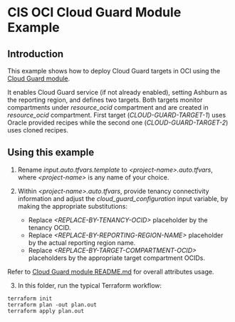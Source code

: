 # CIS OCI Cloud Guard Module Example

## Introduction

This example shows how to deploy Cloud Guard targets in OCI using the [Cloud Guard module](../..).

It enables Cloud Guard service (if not already enabled), setting Ashburn as the reporting region, and defines two targets. Both targets monitor compartments under *resource_ocid* compartment and are created in *resource_ocid* compartment. First target (*CLOUD-GUARD-TARGET-1*) uses Oracle provided recipes while the second one (*CLOUD-GUARD-TARGET-2*) uses cloned recipes.

## Using this example
1. Rename *input.auto.tfvars.template* to *\<project-name\>.auto.tfvars*, where *\<project-name\>* is any name of your choice.

2. Within *\<project-name\>.auto.tfvars*, provide tenancy connectivity information and adjust the *cloud_guard_configuration* input variable, by making the appropriate substitutions:
   - Replace *\<REPLACE-BY-TENANCY-OCID\>* placeholder by the tenancy OCID. 
   - Replace *\<REPLACE-BY-REPORTING-REGION-NAME\>* placeholder by the actual reporting region name.
   - Replace *\<REPLACE-BY-TARGET-COMPARTMENT-OCID\>* placeholders by the appropriate target compartment OCIDs. 

Refer to [Cloud Guard module README.md](../../README.md) for overall attributes usage.

3. In this folder, run the typical Terraform workflow:
```
terraform init
terraform plan -out plan.out
terraform apply plan.out
```